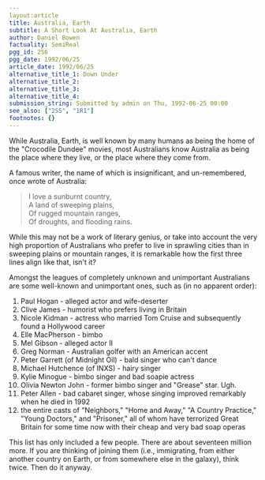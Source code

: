 ```yaml
---
layout:article
title: Australia, Earth
subtitle: A Short Look At Australia, Earth
author: Daniel Bowen
factuality: SemiReal
pgg_id: 2S6
pgg_date: 1992/06/25
article_date: 1992/06/25
alternative_title_1: Down Under
alternative_title_2: 
alternative_title_3: 
alternative_title_4: 
submission_string: Submitted by admin on Thu, 1992-06-25 00:00
see_also: ["2S5", "1R1"]
footnotes: {}
---
```

<div>
<p>While Australia, Earth, is well known by many humans as being the home of the "Crocodile Dundee" movies, most Australians know Australia as being the place where they live, or the place where they come from.</p>
<p>A famous writer, the name of which is insignificant, and un-remembered, once wrote of Australia:</p>
<blockquote>I love a sunburnt country,<br>
A land of sweeping plains,<br>
Of rugged mountain ranges,<br>
Of droughts, and flooding rains.</blockquote>
<p>While this may not be a work of literary genius, or take into account the very high proportion of Australians who prefer to live in sprawling cities than in sweeping plains or mountain ranges, it is remarkable how the first three lines align like that, isn't it?</p>
<p>Amongst the leagues of completely unknown and unimportant Australians are some well-known and unimportant ones, such as (in no apparent order):</p>
<ol>
<li value="1">Paul Hogan - alleged actor and wife-deserter</li>
<li value="2">Clive James - humorist who prefers living in Britain</li>
<li value="3">Nicole Kidman - actress who married Tom Cruise and subsequently found a Hollywood career</li>
<li value="4">Elle MacPherson - bimbo</li>
<li value="5">Mel Gibson - alleged actor II</li>
<li value="6">Greg Norman - Australian golfer with an American accent</li>
<li value="7">Peter Garrett (of Midnight Oil) - bald singer who can't dance</li>
<li value="8">Michael Hutchence (of INXS) - hairy singer</li>
<li value="9">Kylie Minogue - bimbo singer and bad soapie actress</li>
<li value="10">Olivia Newton John - former bimbo singer and "Grease" star. Ugh.</li>
<li value="11">Peter Allen - bad cabaret singer, whose singing improved remarkably when he died in 1992</li>
<li value="12">the entire casts of "Neighbors," "Home and Away," "A Country Practice," "Young Doctors," and "Prisoner," all of whom have terrorized Great Britain for some time now with their cheap and very bad soap operas</li>
</ol>
<p>This list has only included a few people. There are about seventeen million more. If you are thinking of joining them (i.e., immigrating, from either another country on Earth, or from somewhere else in the galaxy), think twice. Then do it anyway.</p>
</div>
